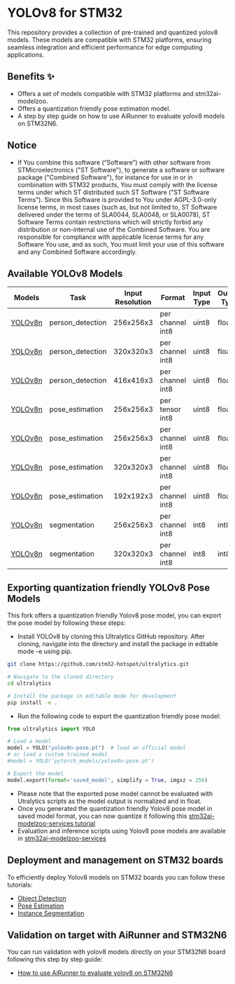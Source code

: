 # YOLOv8 for STM32

This repository provides a collection of pre-trained and quantized yolov8 models. These models are compatible with STM32 platforms, ensuring seamless integration and efficient performance for edge computing applications.

## Benefits ✨

- Offers a set of models compatible with STM32 platforms and stm32ai-modelzoo.
- Offers a quantization friendly pose estimation model.
- A step by step guide on how to use AiRunner to evaluate yolov8 models on STM32N6.

## Notice

- If You combine this software (“Software”) with other software from STMicroelectronics ("ST Software"), to generate a software or software package ("Combined Software"), for instance for use in or in combination with STM32 products, You must comply with the license terms under which ST distributed such ST Software ("ST Software Terms"). Since this Software is provided to You under AGPL-3.0-only license terms, in most cases (such as, but not limited to, ST Software delivered under the terms of SLA0044, SLA0048, or SLA0078), ST Software Terms contain restrictions which will strictly forbid any distribution or non-internal use of the Combined Software. You are responsible for compliance with applicable license terms for any Software You use, and as such, You must limit your use of this software and any Combined Software accordingly.


## Available YOLOv8 Models


| Models                                                      | Task                 | Input Resolution  | Format                         | Input Type      | Output Type           |
|-------------------------------------------------------------|----------------------|-------------------|--------------------------------|-----------------|-----------------------|
| [YOLOv8n](stedgeai_models/object_detection/)                | person_detection     | 256x256x3         | per channel int8               | uint8           | float                 |
| [YOLOv8n](stedgeai_models/object_detection/)                | person_detection     | 320x320x3         | per channel int8               | uint8           | float                 |
| [YOLOv8n](stedgeai_models/object_detection/)                | person_detection     | 416x416x3         | per channel int8               | uint8           | float                 |
| [YOLOv8n](stedgeai_models/pose_estimation/)                 | pose_estimation      | 256x256x3         | per tensor int8                | uint8           | float                 |
| [YOLOv8n](stedgeai_models/pose_estimation/)                 | pose_estimation      | 256x256x3         | per channel int8               | uint8           | float                 |
| [YOLOv8n](stedgeai_models/pose_estimation/)                 | pose_estimation      | 320x320x3         | per channel int8               | uint8           | float                 |
| [YOLOv8n](stedgeai_models/pose_estimation/)                 | pose_estimation      | 192x192x3         | per channel int8               | uint8           | float                 |
| [YOLOv8n](stedgeai_models/segmentation/)                    | segmentation         | 256x256x3         | per channel int8               | int8            | int8                  |
| [YOLOv8n](stedgeai_models/segmentation/)                    | segmentation         | 320x320x3         | per channel int8               | int8            | int8                  |




## Exporting quantization friendly YOLOv8 Pose Models

This fork offers a quantization friendly Yolov8 pose model, you can export the pose model by following these steps:

- Install YOLOv8 by cloning this Ultralytics GitHub repository. After cloning, navigate into the directory and install the package in editable mode -e using pip.
```bash
git clone https://github.com/stm32-hotspot/ultralytics.git

# Navigate to the cloned directory
cd ultralytics

# Install the package in editable mode for development
pip install -e .
```

- Run the following code to export the quantization friendly pose model:

```python
from ultralytics import YOLO

# Load a model
model = YOLO("yolov8n-pose.pt")  # load an official model
# or load a custom trained model
#model = YOLO('pytorch_models/yolov8n-pose.pt')

# Export the model
model.export(format='saved_model', simplify = True, imgsz = 256)
```

- Please note that the exported pose model cannot be evaluated with Utralytics scripts as the model output is normalized and in float.
- Once you generated the quantization friendly Yolov8 pose model in saved model format, you can now quantize it following this [stm32ai-modelzoo-services tutorial](https://github.com/STMicroelectronics/stm32ai-modelzoo-services/tree/main/tutorials/scripts/yolov8_quantization)
- Evaluation and inference scripts using Yolov8 pose models are available in [stm32ai-modelzoo-services](https://github.com/STMicroelectronics/stm32ai-modelzoo-services)

## Deployment and management on STM32 boards

To efficiently deploy Yolov8 models on STM32 boards you can follow these tutorials:
-	[Object Detection](https://github.com/STMicroelectronics/stm32ai-modelzoo-services/blob/main/object_detection/deployment/doc/tuto/How_to_deploy_yolov8_yolov5_object_detection.md)
-	[Pose Estimation](https://github.com/STMicroelectronics/stm32ai-modelzoo-services/blob/main/pose_estimation/deployment/doc/tuto/How_to_deploy_yolov8_pose_estimation.md)
-	[Instance Segmentation](https://github.com/STMicroelectronics/stm32ai-modelzoo-services/blob/main/instance_segmentation/deployment/doc/tuto/How_to_deploy_yolov8_instance_segmentation.md)

## Validation on target with AiRunner and STM32N6
You can run validation with yolov8 models directly on your STM32N6 board following this step by step guide:
- [How to use AiRunner to evaluate yolov8 on STM32N6](tutorials/How_to_use_AiRunner_to_evaluate_yolov8_on_STM32N6.md)
